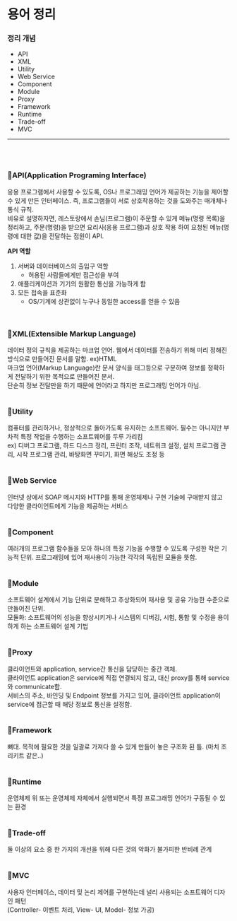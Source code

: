 # **용어 정리**
### **정리 개념**
- API
- XML
- Utility
- Web Service
- Component
- Module
- Proxy
- Framework
- Runtime
- Trade-off
- MVC

-----
<br><br>

### **🔖API(Application Programing Interface)**
응용 프로그램에서 사용할 수 있도록, OS나 프로그래밍 언어가 제공하는 기능을 제어할 수 있게 만든 인터페이스. 즉, 프로그램들이 서로 상호작용하는 것을 도와주는 매개체나 통식 규칙.     
비유로 설명하자면, 레스토랑에서 손님(프로그램)이 주문할 수 있게 메뉴(명령 목록)을 정리하고, 주문(명령)을 받으면 요리사(응용 프로그램)과 상호 작용 하여 요청된 메뉴(명령에 대한 값)을 전달하는 점원이 API.      

**API 역할**    
1. 서버와 데이터베이스의 출입구 역할
   - 허용된 사람들에게만 접근성을 부여
2. 애플리케이션과 기기의 원활한 통신을 가능하게 함
3. 모든 접속을 표준화
   - OS/기계에 상관없이 누구나 동일한 access를 얻을 수 있음
<br>

### **🔖XML(Extensible Markup Language)**
데이터 정의 규칙을 제공하는 마크업 언어. 웹에서 데이터를 전송하기 위해 미리 정해진 방식으로 만들어진 문서를 말함. ex)HTML     
마크업 언어(Markup Language)란 문서 양식을 태그등으로 구분하여 정보를 정확하게 전달하기 위한 목적으로 만들어진 문서.      
단순히 정보 전달만을 하기 때문에 언어라고 하지만 프로그래밍 언어가 아님.     
<br>

### **🔖Utility**
컴퓨터를 관리하거나, 정상적으로 돌아가도록 유지하는 소프트웨어. 필수는 아니지만 부차적 특정 작업을 수행하는 소프트웨어를 두루 가리킴      
ex) 디버그 프로그램, 하드 디스크 정리, 프린터 조작, 네트워크 설정, 설치 프로그램 관리, 시작 프로그램 관리, 바탕화면 꾸미기, 화면 해상도 조정 등     
<br>

### **🔖Web Service**
인터넷 상에서 SOAP 메시지와 HTTP를 통해 운영체제나 구현 기술에 구애받지 않고 다양한 클라이언트에게 기능을 제공하는 서비스     
<br>

### **🔖Component**
여러개의 프로그램 함수들을 모아 하나의 특정 기능을 수행할 수 있도록 구성한 작은 기능적 단위. 프로그래밍에 있어 재사용이 가능한 각각의 독립된 모듈을 뜻함.     
<br>

### **🔖Module**
소프트웨어 설계에서 기능 단위로 분해하고 추상화되어 재사용 및 공유 가능한 수준으로 만들어진 단위.    
모듈화: 소프트웨어의 성능을 향상시키거나 시스템의 디버깅, 시험, 통합 및 수정을 용이하게 하는 소프트웨어 설계 기법    
<br>

### **🔖Proxy**
클라이언트와 application, service간 통신을 담당하는 중간 객체.    
클라이언트 application은 service에 직접 연결되지 않고, 대신 proxy를 통해 service와 communicate함.    
서비스의 주소, 바인딩 및 Endpoint 정보를 가지고 있어, 클라이언트 application이 service에 접근할 때 해당 정보로 통신을 설정함.    
<br>

### **🔖Framework**
뼈대. 목적에 필요한 것을 일괄로 가져다 쓸 수 있게 만들어 놓은 구조화 된 틀. (마치 조리키트 같은..)     
<br>

### **🔖Runtime**
운영체제 위 또는 운영체제 자체에서 실행되면서 특정 프로그래밍 언어가 구동될 수 있는 환경     
<br>

### **🔖Trade-off**
둘 이상의 요소 중 한 가지의 개선을 위해 다른 것의 악화가 불가피한 반비례 관계     
<br>

### **🔖MVC**
사용자 인터페이스, 데이터 및 논리 제어를 구현하는데 널리 사용되는 소프트웨어 디자인 패턴       
(Controller- 이벤트 처리, View- UI, Model- 정보 가공)     
